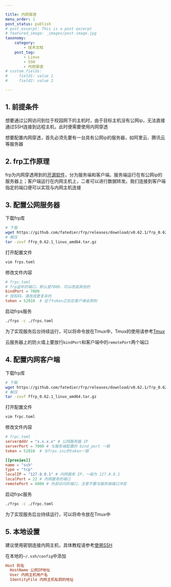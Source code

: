```yaml
---

title: 内网穿透
menu_order: 1
post_status: publish
# post_excerpt: This is a post excerpt
# featured_image: _images/post-image.jpg
taxonomy:
    category:
        - 技术文档
    post_tag:
        - Linux
        - SSH
        - 内网穿透
# custom_fields:
#     field1: value 1
#     field2: value 2

---
```


## 1. 前提条件

想要通过公网访问到位于校园网下的主机时，由于目标主机没有公网ip，无法直接通过SSH连接到远程主机，此时便需要使用内网穿透

想要配置内网穿透，首先必须先要有一台具有公网ip的服务器，如阿里云、腾讯云等服务器

## 2. frp工作原理

frp为内网穿透用到的[开源软件](https://github.com/fatedier/frp)，分为服务端和客户端。服务端运行在有公网ip的服务器上；客户端运行在内网主机上，二者可以进行数据转发。我们连接到客户端指定的端口便可以实现与内网主机连接

## 3. 配置公网服务器

下载frp库

```bash
# 下载
wget https://github.com/fatedier/frp/releases/download/v0.62.1/frp_0.62.1_linux_amd64.tar.gz
# 解压
tar -zxvf ffrp_0.62.1_linux_amd64.tar.gz
```

打开配置文件

```bash
vim frps.toml
```

修改文件内容

```toml
# frps.toml
# frp监听的端口，默认是7000，可以改成其他的
bindPort = 7000
# 授权码，请改成更复杂的
token = 52010  # 这个token之后在客户端会用到
```

启动frps服务

```bash
./frps -c ./frps.toml
```

为了实现服务后台持续运行，可以将命令放在Tmux中，Tmux的使用请参考[Tmux](./Tmux.md)

云服务器上的防火墙上要放行`bindPort`和客户端中的`remotePort`两个端口

## 4. 配置内网客户端

下载frp库

```bash
# 下载
wget https://github.com/fatedier/frp/releases/download/v0.62.1/frp_0.62.1_linux_amd64.tar.gz
# 解压
tar -zxvf ffrp_0.62.1_linux_amd64.tar.gz
```

打开配置文件

```bash
vim frpc.toml
```

修改文件内容

```toml
# frpc.toml
serverAddr = "x.x.x.x" # 公网服务器 IP
serverPort = 7000 # 与服务端配置的 bind_port 一致
token = 52010  # 与frps.ini的token一致

[[proxies]]
name = "ssh"
type = "tcp"
localIP = "127.0.0.1" # 内网服务 IP，一般为 127.0.0.1
localPort = 22 # 内网服务的端口
remotePort = 6000 # 外部访问的端口，注意不要与服务端端口冲突
```

启动frpc服务

```bash
./frpc -c ./frpc.toml
```

为了实现服务后台持续运行，可以将命令放在Tmux中

## 5. 本地设置

建议使用密钥连接内网主机，具体教程请参考[使用SSH](./使用SSH.md)

在本地的`~/.ssh/config`中添加

```ini
Host 别名
  HostName 公网IP地址
  User 内网主机用户名
  IdentityFile 内网主机私钥的地址
```
